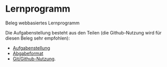 
# Lernprogramm
Beleg webbasiertes Lernprogramm 
  
Die Aufgabenstellung besteht aus den Teilen (die Github-Nutzung wird für diesen Beleg sehr empfohlen):
* [Aufgabenstellung](Beleg-Aufgabenstellung.md)
* [Abgabeformat](Beleg-Abgabeformat.md)
* [Git/Github-Nutzung](https://github.com/HTWDD-RN/RTSP-Streaming/blob/master/git.md).
